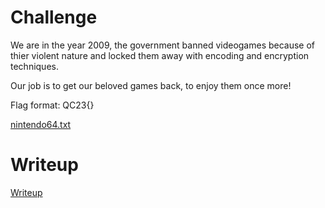 # Challenge

We are in the year 2009, the government banned videogames because of thier violent nature and locked them away with encoding and encryption techniques.

Our job is to get our beloved games back, to enjoy them once more!

Flag format: 
QC23{}

[nintendo64.txt](files/nintendo64.txt)

# Writeup

[Writeup](WRITEUP.md)
